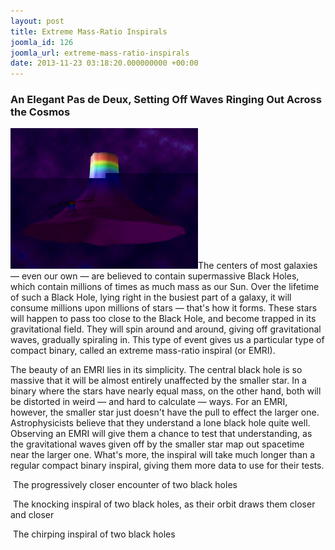```yaml
---
layout: post
title: Extreme Mass-Ratio Inspirals
joomla_id: 126
joomla_url: extreme-mass-ratio-inspirals
date: 2013-11-23 03:18:20.000000000 +00:00
---
```

<h3>An Elegant Pas de Deux, Setting Off Waves Ringing Out Across the Cosmos</h3>
<p><img class="tnr caption" title="This image shows the shape of spacetime around an extreme mass-ratio inspiral. Note the large black hole in the center, and the much smaller black hole moving around it." alt="This image shows the shape of spacetime around an extreme mass-ratio inspiral. Note the large black hole in the center, and the much smaller black hole moving around it." src="images/compact_objects/emri_small.jpg" height="225" width="300" />The centers of most galaxies — even our own — are believed to contain supermassive Black Holes, which contain millions of times as much mass as our Sun. Over the lifetime of such a Black Hole, lying right in the busiest part of a galaxy, it will consume millions upon millions of stars — that's how it forms. These stars will happen to pass too close to the Black Hole, and become trapped in its gravitational field. They will <span class="no-tooltip">spin</span> around and around, giving off gravitational waves, gradually spiraling in. This type of event gives us a particular type of compact binary, called an extreme mass-ratio inspiral (or EMRI).</p>
<p>The beauty of an EMRI lies in its simplicity. The central black hole is so massive that it will be almost entirely unaffected by the smaller star. In a binary where the stars have nearly equal mass, on the other hand, both will be distorted in weird — and hard to calculate — ways. For an EMRI, however, the smaller star just doesn't have the pull to effect the larger one. Astrophysicists believe that they understand a lone black hole quite well. Observing an EMRI will give them a chance to test that understanding, as the gravitational waves given off by the smaller star map out spacetime near the larger one. What's more, the inspiral will take much longer than a regular compact binary inspiral, giving them more data to use for their tests.</p>
<div class="sound">
<p class="icon-volume-up">&nbsp;The progressively closer encounter of two black holes</p>
<p>
<audio src="sound/A.wav" type="audio/x-wav"></audio>
</p>
</div>
<div class="sound">
<p class="icon-volume-up">&nbsp;The knocking inspiral of two black holes, as their orbit draws them closer and closer</p>
<p>
<audio src="sound/C.wav" type="audio/x-wav"></audio>
</p>
</div>
<div class="sound">
<p class="icon-volume-up">&nbsp;The chirping inspiral of two black holes</p>
<p>
<audio src="sound/E.wav" type="audio/x-wav"></audio>
</p>
</div>
